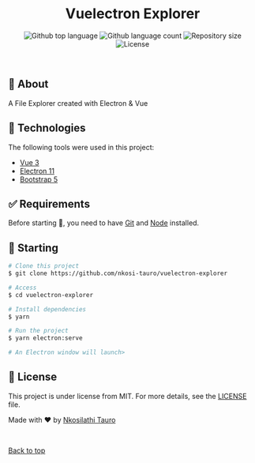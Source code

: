 

<h1 align="center">Vuelectron Explorer</h1>

<p align="center">
  <img alt="Github top language" src="https://img.shields.io/github/languages/top/nkosi-tauro/vuelectron-explorer?color=56BEB8">

  <img alt="Github language count" src="https://img.shields.io/github/languages/count/nkosi-tauro/vuelectron-explorer?color=56BEB8">

  <img alt="Repository size" src="https://img.shields.io/github/repo-size/nkosi-tauro/vuelectron-explorer?color=56BEB8">

  <img alt="License" src="https://img.shields.io/github/license/nkosi-tauro/vuelectron-explorer?color=56BEB8">

  <!-- <img alt="Github issues" src="https://img.shields.io/github/issues/nkosi-tauro/vuelectron-explorer?color=56BEB8" /> -->

  <!-- <img alt="Github forks" src="https://img.shields.io/github/forks/nkosi-tauro/vuelectron-explorer?color=56BEB8" /> -->

  <!-- <img alt="Github stars" src="https://img.shields.io/github/stars/nkosi-tauro/vuelectron-explorer?color=56BEB8" /> -->
</p>

<!-- Status -->

<!-- <h4 align="center"> 
	🚧  Vuelectron Explorer 🚀 Under construction...  🚧
</h4> 

<hr> -->
<br>

## :dart: About ##

A File Explorer created with Electron & Vue


## :rocket: Technologies ##

The following tools were used in this project:

- [Vue 3](https://v3.vuejs.org/)
- [Electron 11](https://www.electronjs.org/)
- [Bootstrap 5](https://getbootstrap.com/docs/5.0/getting-started/introduction/)


## :white_check_mark: Requirements ##

Before starting :checkered_flag:, you need to have [Git](https://git-scm.com) and [Node](https://nodejs.org/en/) installed.

## :checkered_flag: Starting ##

```bash
# Clone this project
$ git clone https://github.com/nkosi-tauro/vuelectron-explorer

# Access
$ cd vuelectron-explorer

# Install dependencies
$ yarn

# Run the project
$ yarn electron:serve

# An Electron window will launch>
```

## :memo: License ##

This project is under license from MIT. For more details, see the [LICENSE](LICENSE.md) file.


Made with :heart: by <a href="https://github.com/nkosi-tauro" target="_blank">Nkosilathi Tauro</a>

&#xa0;

<a href="#top">Back to top</a>

